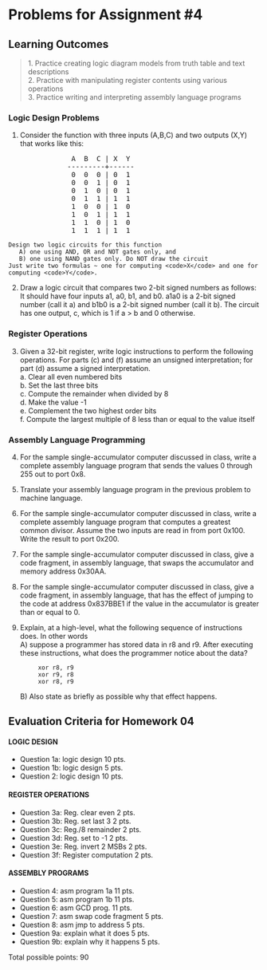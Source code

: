 # Problems for Assignment #4
## Learning Outcomes
<blockquote>
  1. Practice creating logic diagram models from truth table and text descriptions<br />
  2. Practice with manipulating register contents using various operations<br />
  3. Practice writing and interpreting assembly language programs<br />
</blockquote>

### Logic Design Problems

  1. Consider the function with three inputs (A,B,C) and two outputs (X,Y) that works like this:
<pre>
               A  B  C | X  Y
              ---------+------
               0  0  0 | 0  1
               0  0  1 | 0  1
               0  1  0 | 0  1
               0  1  1 | 1  1
               1  0  0 | 1  0
               1  0  1 | 1  1
               1  1  0 | 1  0
               1  1  1 | 1  1
</pre>
    Design two logic circuits for this function
       A) one using AND, OR and NOT gates only, and
       B) one using NAND gates only. Do NOT draw the circuit
    Just write two formulas ~ one for computing <code>X</code> and one for computing <code>Y</code>.
    
  2. Draw a logic circuit that compares two 2-bit signed numbers as follows: It should have four inputs a1, a0, b1, and b0. a1a0 is a 2-bit signed number (call it a) and b1b0 is a 2-bit signed number (call it b). The circuit has one output, c, which is 1 if a > b and 0 otherwise.

### Register Operations
  3. Given a 32-bit register, write logic instructions to perform the following operations. For parts (c) and (f) assume an unsigned interpretation; for part (d) assume a signed interpretation.<br />
    a. Clear all even numbered bits<br />
    b. Set the last three bits<br />
    c. Compute the remainder when divided by 8<br />
    d. Make the value -1<br />
    e. Complement the two highest order bits<br />
    f. Compute the largest multiple of 8 less than or equal to the value itself

### Assembly Language Programming
  4. For the sample single-accumulator computer discussed in class, write a complete assembly language program that sends the values 0 through 255 out to port 0x8.
  1. Translate your assembly language program in the previous problem to machine language.
  1. For the sample single-accumulator computer discussed in class, write a complete assembly language program that computes a greatest common divisor. Assume the two inputs are read in from port 0x100. Write the result to port 0x200.
  1. For the sample single-accumulator computer discussed in class, give a code fragment, in assembly language, that swaps the accumulator and memory address 0x30AA.
  1. For the sample single-accumulator computer discussed in class, give a code fragment, in assembly language, that has the effect of jumping to the code at address 0x837BBE1 if the value in the accumulator is greater than or equal to 0.
  1. Explain, at a high-level, what the following sequence of instructions does. In other words<br />
     A) suppose a programmer has stored data in r8 and r9. After executing these instructions, 
        what does the programmer notice about the data?

              xor r8, r9
              xor r9, r8
              xor r8, r9

     B) Also state as briefly as possible why that effect happens.


## Evaluation Criteria for Homework 04
#### LOGIC DESIGN
  - Question 1a: logic design           10 pts.
  - Question 1b: logic design            5 pts.
  - Question 2: logic design            10 pts.
#### REGISTER OPERATIONS
  - Question 3a: Reg. clear even         2 pts.
  - Question 3b: Reg. set last 3         2 pts.
  - Question 3c: Reg./8 remainder        2 pts.
  - Question 3d: Reg. set to -1          2 pts.
  - Question 3e: Reg. invert 2 MSBs      2 pts.
  - Question 3f: Register computation    2 pts.
#### ASSEMBLY PROGRAMS
  - Question 4: asm program 1a          11 pts.
  - Question 5: asm program 1b          11 pts.
  - Question 6: asm GCD prog.           11 pts.
  - Question 7: asm swap code fragment   5 pts.
  - Question 8: asm jmp to address       5 pts.
  - Question 9a: explain what it does    5 pts.
  - Question 9b: explain why it happens  5 pts.

Total possible points: 90
